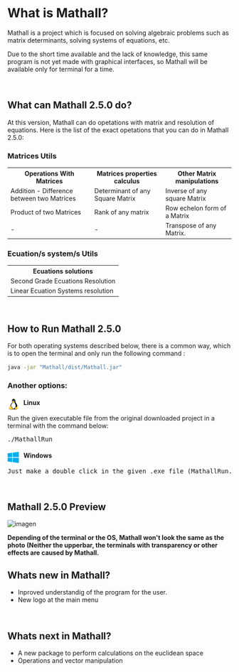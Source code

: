 # What is Mathall?

Mathall is a project which is focused on solving algebraic problems such as matrix determinants, solving systems of equations, etc. 

Due to the short time available and the lack of knowledge, this same program is not yet made with graphical interfaces, so Mathall will be available only for terminal for a time.

<br>

## What can Mathall 2.5.0 do?

At this version, Mathall can do opetations with matrix and resolution of equations. Here is the list of the exact opetations
that you can do in Mathall 2.5.0:

### Matrices Utils
<table>
  <tr>
    <th>Operations With Matrices</th>
    <th>Matrices properties calculus</th>
    <th>Other Matrix manipulations</th>
  </tr>
  <tr>
    <td>Addition - Difference between two Matrices</td>
    <td>Determinant of any Square Matrix</td>
     <td>Inverse of any square Matrix</td>
  </tr>
  <tr>
    <td>Product of two Matrices</td>
    <td>Rank of any matrix</td>
    <td>Row echelon form of a Matrix</td>
  </tr>
  <tr>
    <td>-</td>
    <td>-</td>
    <td>Transpose of any Matrix.</td>
  </tr>
</table>

### Ecuation/s system/s Utils
<table>
  <tr>
    <th>Ecuations solutions</th>
  </tr>
  <tr>
    <td>Second Grade Ecuations Resolution</td>  
  </tr>
  <tr> 
    <td>Linear Ecuation Systems resolution</td>
  </tr>
</table>
<br>


## How to Run Mathall 2.5.0
For both operating systems described below, there is a common way, which is to open the terminal and only run the following command :

```bash
java -jar "Mathall/dist/Mathall.jar"
```
### Another options:

#### Linux <img align="left" alt="Linux" width="26px" src="https://github.com/devicons/devicon/blob/v2.15.1/icons/linux/linux-original.svg" style="padding-right:10px;" />

Run the given executable file from the original downloaded project in a terminal with the command below:

<pre>
./MathallRun
</pre>

#### Windows <img align="left" alt="Windows" width="26px" src="https://github.com/devicons/devicon/blob/v2.15.1/icons/windows8/windows8-original.svg" style="padding-right:10px;" />

<pre>
Just make a double click in the given .exe file (MathallRun.exe).
</pre>

<br>

## Mathall 2.5.0 Preview
![imagen](https://user-images.githubusercontent.com/91225771/199078323-9774a895-3bca-47d5-af50-8b39ce17a2e4.png)

<b>Depending of the terminal or the OS, Mathall won't look the same as the photo (Neither the upperbar, the terminals with transparency or other effects are caused by Mathall. </b>
  
## Whats new in Mathall?
- Inproved understandig of the program for the user.
- New logo at the main menu

<br>

## Whats next in Mathall?
- A new package to perform calculations on the euclidean space
- Operations and vector manipulation
